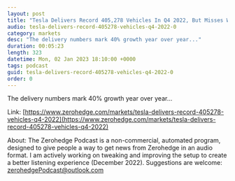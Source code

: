 ```yaml
---
layout: post
title: "Tesla Delivers Record 405,278 Vehicles In Q4 2022, But Misses Wall Street Estimates"
audio: tesla-delivers-record-405278-vehicles-q4-2022-0
category: markets
desc: "The delivery numbers mark 40% growth year over year..."
duration: 00:05:23
length: 323
datetime: Mon, 02 Jan 2023 18:10:00 +0000
tags: podcast
guid: tesla-delivers-record-405278-vehicles-q4-2022-0
order: 0
---
```

The delivery numbers mark 40% growth year over year...

Link: [https://www.zerohedge.com/markets/tesla-delivers-record-405278-vehicles-q4-2022](https://www.zerohedge.com/markets/tesla-delivers-record-405278-vehicles-q4-2022)

About: The Zerohedge Podcast is a non-commercial, automated program, designed to give people a way to get news from Zerohedge in an audio format.  I am actively working on tweaking and improving the setup to create a better listening experience (December 2022).  Suggestions are welcome: [zerohedgePodcast@outlook.com](mailto:zerohedgePodcast@outlook.com)